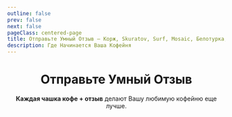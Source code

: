 ```yaml
---
outline: false
prev: false
next: false
pageClass: centered-page
title: Отправьте Умный Отзыв – Корж, Skuratov, Surf, Mosaic, Белотурка, Кэрри
description: Где Начинается Ваша Кофейня
---
```

<div align="center">

# Отправьте Умный Отзыв
**Каждая чашка кофе + отзыв** делают Вашу любимую кофейню еще лучше.<br>

</div>

<CoffeePointsSMR />
